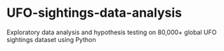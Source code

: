 # UFO-sightings-data-analysis
Exploratory data analysis and hypothesis testing on 80,000+ global UFO sightings dataset using Python
